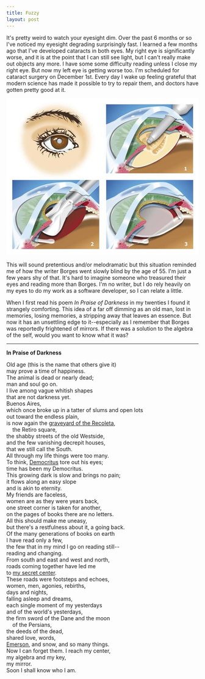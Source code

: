 ```yaml
---
title: Fuzzy
layout: post
---
```



It's pretty weird to watch your eyesight dim. Over the past 6 months or so I've
noticed my eyesight degrading surprisingly fast. I learned a few months ago
that I've developed cataracts in both eyes. My right eye is significantly
worse, and it is at the point that I can still see light, but I can't really
make out objects any more. I have some some difficulty reading unless
I close my right eye. But now my left eye is getting worse too. I'm scheduled
for cataract surgery on December 1st. Every day I wake up feeling grateful that
modern science has made it possible to try to repair them, and doctors have
gotten pretty good at it.

<img class="img-fluid" src="/images/cataract-surgery-diagram.jpg">

This will sound pretentious and/or melodramatic but this situation reminded me
of how the writer Borges went slowly blind by the age of 55. I'm just a few
years shy of that. It's hard to imagine someone who treasured their eyes and
reading more than Borges. I'm no writer, but I do rely heavily on my eyes to do
my work as a software developer, so I can relate a little.

When I first read his poem *In Praise of Darkness* in my twenties I found it
strangely comforting. This idea of a far off dimming as an old man, lost in
memories, losing memories, a stripping away that leaves an essence. But now it
has an unsettling edge to it--especially as I remember that Borges was
reportedly frightened of mirrors. If there was a solution to the algebra of the
self, would you want to know what it was?


---

**In Praise of Darkness**

Old age (this is the name that others give it)   
may prove a time of happiness.  
The animal is dead or nearly dead;  
man and soul go on.  
I live among vague whitish shapes  
that are not darkness yet.  
Buenos Aires,  
which once broke up in a tatter of slums and open lots  
out toward the endless plain,  
is now again the [graveyard of the Recoleta],  
&nbsp;&nbsp;&nbsp;&nbsp;the Retiro square,  
the shabby streets of the old Westside,  
and the few vanishing decrepit houses,  
that we still call the South.  
All through my life things were too many.  
To think, [Democritus] tore out his eyes;  
time has been my Democritus.  
This growing dark is slow and brings no pain;  
it flows along an easy slope  
and is akin to eternity.  
My friends are faceless,  
women are as they were years back,  
one street corner is taken for another,  
on the pages of books there are no letters.  
All this should make me uneasy,  
but there's a restfulness about it, a going back.  
Of the many generations of books on earth  
I have read only a few,  
the few that in my mind I go on reading still--  
reading and changing.  
From south and east and west and north,  
roads coming together have led me  
to [my secret center].  
These roads were footsteps and echoes,  
women, men, agonies, rebirths,  
days and nights,  
falling asleep and dreams,  
each single moment of my yesterdays  
and of the world's yesterdays,  
the firm sword of the Dane and the moon  
&nbsp;&nbsp;&nbsp;&nbsp;of the Persians,  
the deeds of the dead,  
shared love, words,  
[Emerson], and snow, and so many things.  
Now I can forget them. I reach my center,  
my algebra and my key,  
my mirror.  
Soon I shall know who I am.  

[graveyard of the Recoleta]: https://en.wikipedia.org/wiki/La_Recoleta_Cemetery
[Democritus]: https://en.wikipedia.org/wiki/Democritus
[Emerson]: https://ronnowpoetry.com/contents/borges/Emerson.html
[my secret center]: https://www.youtube.com/watch?v=j_96jT0P3tI
